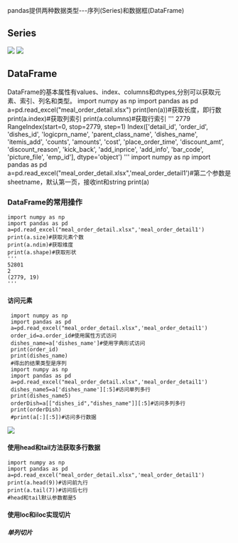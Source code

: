 pandas提供两种数据类型---序列(Series)和数据框(DataFrame)
 ## Series
![](https://github.com/moony1529/moon/blob/main/Python%E6%95%B0%E6%8D%AE%E5%88%86%E6%9E%90/pandas/0001.png)
![](https://github.com/moony1529/moon/blob/main/Python%E6%95%B0%E6%8D%AE%E5%88%86%E6%9E%90/pandas/0002.png)
 ## DataFrame
  DataFrame的基本属性有values、index、columns和dtypes,分别可以获取元素、索引、列名和类型。
  import numpy as np
  import pandas as pd
  a=pd.read_excel("meal_order_detail.xlsx")
  print(len(a))#获取长度，即行数
  print(a.index)#获取列索引
  print(a.columns)#获取行索引
  '''
  2779
  RangeIndex(start=0, stop=2779, step=1)
  Index(['detail_id', 'order_id', 'dishes_id', 'logicprn_name',
       'parent_class_name', 'dishes_name', 'itemis_add', 'counts', 'amounts',
       'cost', 'place_order_time', 'discount_amt', 'discount_reason',
       'kick_back', 'add_inprice', 'add_info', 'bar_code', 'picture_file',
       'emp_id'],
      dtype='object')
    '''
    import numpy as np
    import pandas as pd
    a=pd.read_excel("meal_order_detail.xlsx",'meal_order_detail1')#第二个参数是sheetname，默认第一页，接收int和string
    print(a)
 ### DataFrame的常用操作
    import numpy as np
    import pandas as pd
    a=pd.read_excel("meal_order_detail.xlsx",'meal_order_detail1')
    print(a.size)#获取元素个数
    print(a.ndim)#获取维度
    print(a.shape)#获取形状
    '''
    52801
    2
    (2779, 19)
    '''
#### 访问元素
     import numpy as np
     import pandas as pd
     a=pd.read_excel("meal_order_detail.xlsx",'meal_order_detail1')
     order_id=a.order_id#使用属性方式访问
     dishes_name=a['dishes_name']#使用字典形式访问
     print(order_id)
     print(dishes_name)
     #得出的结果类型是序列
     import numpy as np
     import pandas as pd
     a=pd.read_excel("meal_order_detail.xlsx",'meal_order_detail1')
     dishes_name5=a['dishes_name'][:5]#访问单列多行
     print(dishes_name5)
     orderDish=a[["dishes_id","dishes_name"]][:5]#访问多列多行
     print(orderDish)
     #print(a[:][:5])#访问多行数据
 ![](https://github.com/moony1529/moon/blob/main/Python%E6%95%B0%E6%8D%AE%E5%88%86%E6%9E%90/pandas/0003.png)
    
    
#### 使用head和tail方法获取多行数据
    import numpy as np
    import pandas as pd
    a=pd.read_excel("meal_order_detail.xlsx",'meal_order_detail1')
    print(a.head(9))#访问前九行
    print(a.tail(7))#访问后七行
    #head和tail默认参数都是5
#### 使用loc和iloc实现切片
##### 单列切片

    
    
    
    
    
    
    
    
    
    
    
    
    
    
    
    
    
    
    
    
    
    
    
     
    
    
    
    
    
    
    
    
    
    
    
    
